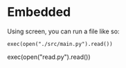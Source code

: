 # Embedded

Using screen, you can run a file like so:

`exec(open("./src/main.py").read())`


exec(open("read.py").read())